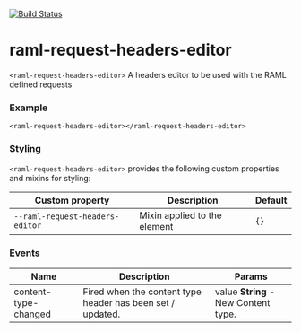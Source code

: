 [![Build Status](https://travis-ci.org/advanced-rest-client/raml-request-headers-editor.svg?branch=stage)](https://travis-ci.org/advanced-rest-client/raml-request-headers-editor)  

# raml-request-headers-editor

`<raml-request-headers-editor>` A headers editor to be used with the RAML defined requests

### Example
```
<raml-request-headers-editor></raml-request-headers-editor>
```

### Styling
`<raml-request-headers-editor>` provides the following custom properties and mixins for styling:

Custom property | Description | Default
----------------|-------------|----------
`--raml-request-headers-editor` | Mixin applied to the element | `{}`



### Events
| Name | Description | Params |
| --- | --- | --- |
| content-type-changed | Fired when the content type header has been set / updated. | value **String** - New Content type. |
